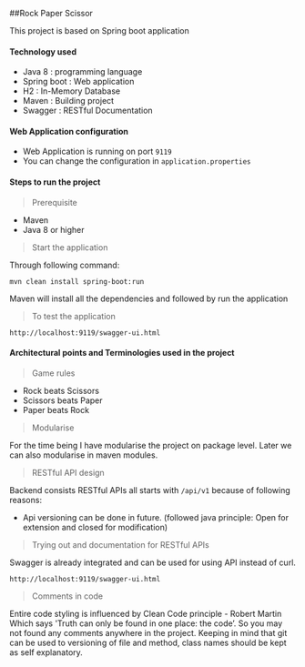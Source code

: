 ##Rock Paper Scissor 

This project is based on Spring boot application 

#### Technology used
- Java 8 : programming language 
- Spring boot : Web application 
- H2 : In-Memory Database
- Maven : Building project
- Swagger : RESTful Documentation

#### Web Application configuration 
- Web Application is running on port `9119`
- You can change the configuration in `application.properties`
 
#### Steps to run the project

> Prerequisite
- Maven 
- Java 8 or higher 

> Start the application

Through following command:

    mvn clean install spring-boot:run 
    
Maven will install all the dependencies and followed by run the application

> To test the application

    http://localhost:9119/swagger-ui.html
    
    
#### Architectural points and Terminologies used in the project

> Game rules
 - Rock beats Scissors
 - Scissors beats Paper
 - Paper beats Rock

> Modularise

For the time being I have modularise the project on package level.
Later we can also modularise in maven modules.    
    
> RESTful API design 

Backend consists RESTful APIs all starts with `/api/v1` because of following reasons:
- Api versioning can be done in future. (followed java principle: Open for extension and closed for modification)

> Trying out and documentation for RESTful APIs

Swagger is already integrated and can be used for using API instead of curl. 

    http://localhost:9119/swagger-ui.html

> Comments in code 

Entire code styling is influenced by Clean Code principle - Robert Martin
Which says
'Truth can only be found in one place: the code’.
So you may not found any comments anywhere in the project.
Keeping in mind that git can be used to versioning of file and method, class names should be kept as self explanatory.
   